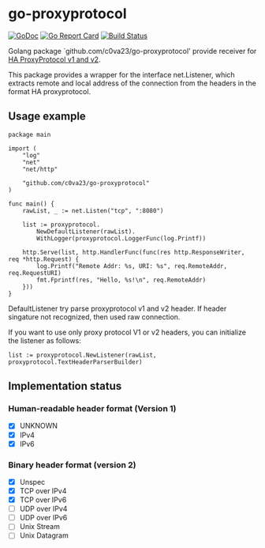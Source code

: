 # go-proxyprotocol

[![GoDoc](https://godoc.org/github.com/c0va23/go-proxyprotocol?status.svg)](https://godoc.org/github.com/c0va23/go-proxyprotocol)
[![Go Report Card](https://goreportcard.com/badge/github.com/c0va23/go-proxyprotocol)](https://goreportcard.com/report/github.com/c0va23/go-proxyprotocol)
[![Build Status](https://travis-ci.org/c0va23/go-proxyprotocol.svg?branch=master)](https://travis-ci.org/c0va23/go-proxyprotocol)

Golang package `github.com/c0va23/go-proxyprotocol' provide receiver for
[HA ProxyProtocol v1 and v2](http://www.haproxy.org/download/2.0/doc/proxy-protocol.txt).

This package provides a wrapper for the interface net.Listener, which extracts
remote and local address of the connection from the headers in the format
HA proxyprotocol.

## Usage example

```golang
package main

import (
	"log"
	"net"
	"net/http"

	"github.com/c0va23/go-proxyprotocol"
)

func main() {
	rawList, _ := net.Listen("tcp", ":8080")

	list := proxyprotocol.
        NewDefaultListener(rawList).
        WithLogger(proxyprotocol.LoggerFunc(log.Printf))

	http.Serve(list, http.HandlerFunc(func(res http.ResponseWriter, req *http.Request) {
		log.Printf("Remote Addr: %s, URI: %s", req.RemoteAddr, req.RequestURI)
		fmt.Fprintf(res, "Hello, %s!\n", req.RemoteAddr)
	}))
}
```

DefaultListener try parse proxyprotocol v1 and v2 header. If header singature
not recognized, then used raw connection.

If you want to use only proxy protocol V1 or v2 headers, you can initialize the
listener as follows:
```golang
list := proxyprotocol.NewListener(rawList, proxyprotocol.TextHeaderParserBuilder)
```

## Implementation status

### Human-readable header format (Version 1)
- [x] UNKNOWN
- [x] IPv4
- [x] IPv6

### Binary header format (version 2)
- [x] Unspec
- [x] TCP over IPv4
- [x] TCP over IPv6
- [ ] UDP over IPv4
- [ ] UDP over IPv6
- [ ] Unix Stream
- [ ] Unix Datagram
